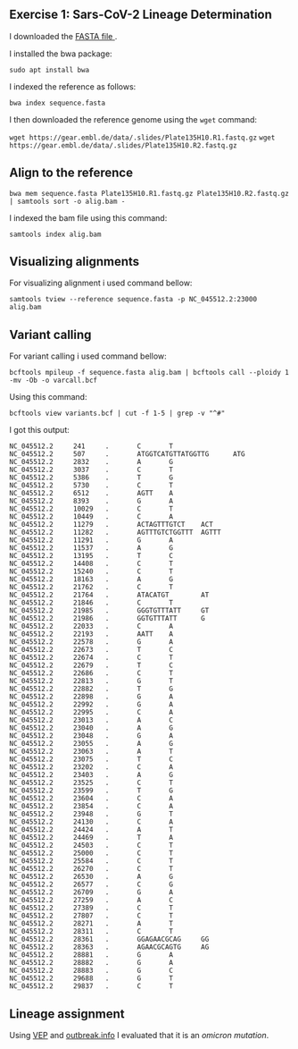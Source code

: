 ## Exercise 1: Sars-CoV-2 Lineage Determination

I downloaded the [FASTA file ]( https://www.ncbi.nlm.nih.gov/nuccore/NC_045512.2?report=fasta ).

I installed the bwa package:

`sudo apt install bwa`

I indexed the reference as follows: 

`bwa index sequence.fasta`

I then downloaded the reference genome using the `wget` command:

`wget https://gear.embl.de/data/.slides/Plate135H10.R1.fastq.gz`
`wget https://gear.embl.de/data/.slides/Plate135H10.R2.fastq.gz`


## Align to the reference

`bwa mem sequence.fasta Plate135H10.R1.fastq.gz Plate135H10.R2.fastq.gz | samtools sort
 -o alig.bam -`

I indexed the bam file using this command:

`samtools index alig.bam`

## Visualizing alignments

 For visualizing alignment i used command bellow: 
 
 `samtools tview --reference sequence.fasta -p NC_045512.2:23000 alig.bam`
 
 ## Variant calling 
 
 For variant calling i used command bellow:

`bcftools mpileup -f sequence.fasta alig.bam | bcftools call --ploidy 1 -mv -Ob -o varcall.bcf`

Using this command:

`bcftools view variants.bcf | cut -f 1-5 | grep -v "^#"`

I got this output:

```
NC_045512.2     241     .       C       T
NC_045512.2     507     .       ATGGTCATGTTATGGTTG      ATG
NC_045512.2     2832    .       A       G
NC_045512.2     3037    .       C       T
NC_045512.2     5386    .       T       G
NC_045512.2     5730    .       C       T
NC_045512.2     6512    .       AGTT    A
NC_045512.2     8393    .       G       A
NC_045512.2     10029   .       C       T
NC_045512.2     10449   .       C       A
NC_045512.2     11279   .       ACTAGTTTGTCT    ACT
NC_045512.2     11282   .       AGTTTGTCTGGTTT  AGTTT
NC_045512.2     11291   .       G       A
NC_045512.2     11537   .       A       G
NC_045512.2     13195   .       T       C
NC_045512.2     14408   .       C       T
NC_045512.2     15240   .       C       T
NC_045512.2     18163   .       A       G
NC_045512.2     21762   .       C       T
NC_045512.2     21764   .       ATACATGT        AT
NC_045512.2     21846   .       C       T
NC_045512.2     21985   .       GGGTGTTTATT     GT
NC_045512.2     21986   .       GGTGTTTATT      G
NC_045512.2     22033   .       C       A
NC_045512.2     22193   .       AATT    A
NC_045512.2     22578   .       G       A
NC_045512.2     22673   .       T       C
NC_045512.2     22674   .       C       T
NC_045512.2     22679   .       T       C
NC_045512.2     22686   .       C       T
NC_045512.2     22813   .       G       T
NC_045512.2     22882   .       T       G
NC_045512.2     22898   .       G       A
NC_045512.2     22992   .       G       A
NC_045512.2     22995   .       C       A
NC_045512.2     23013   .       A       C
NC_045512.2     23040   .       A       G
NC_045512.2     23048   .       G       A
NC_045512.2     23055   .       A       G
NC_045512.2     23063   .       A       T
NC_045512.2     23075   .       T       C
NC_045512.2     23202   .       C       A
NC_045512.2     23403   .       A       G
NC_045512.2     23525   .       C       T
NC_045512.2     23599   .       T       G
NC_045512.2     23604   .       C       A
NC_045512.2     23854   .       C       A
NC_045512.2     23948   .       G       T
NC_045512.2     24130   .       C       A
NC_045512.2     24424   .       A       T
NC_045512.2     24469   .       T       A
NC_045512.2     24503   .       C       T
NC_045512.2     25000   .       C       T
NC_045512.2     25584   .       C       T
NC_045512.2     26270   .       C       T
NC_045512.2     26530   .       A       G
NC_045512.2     26577   .       C       G
NC_045512.2     26709   .       G       A
NC_045512.2     27259   .       A       C
NC_045512.2     27389   .       C       T
NC_045512.2     27807   .       C       T
NC_045512.2     28271   .       A       T
NC_045512.2     28311   .       C       T
NC_045512.2     28361   .       GGAGAACGCAG     GG
NC_045512.2     28363   .       AGAACGCAGTG     AG
NC_045512.2     28881   .       G       A
NC_045512.2     28882   .       G       A
NC_045512.2     28883   .       G       C
NC_045512.2     29688   .       G       T
NC_045512.2     29837   .       C       T
```
## Lineage assignment
Using [VEP](https://covid-19.ensembl.org/info/docs/tools/vep/index.html) and [outbreak.info](https://outbreak.info/compare-lineages?gene=S&threshold=75&nthresh=1&sub=false&dark=false) I evaluated that it is an _omicron mutation_.
